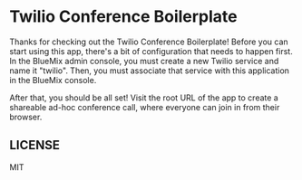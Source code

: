 # Twilio Conference Boilerplate

Thanks for checking out the Twilio Conference Boilerplate!  Before you can start using this app, there's a bit of configuration that needs to happen first.  In the BlueMix admin console, you must create a new Twilio service and name it "twilio".  Then, you must associate that service with this application in the BlueMix console.

After that, you should be all set!  Visit the root URL of the app to create a shareable ad-hoc conference call, where everyone can join in from their browser.

## LICENSE

MIT